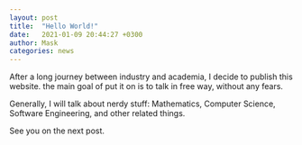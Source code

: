 ```yaml
---
layout: post
title:  "Hello World!"
date:   2021-01-09 20:44:27 +0300
author: Mask
categories: news
---
```


After a long journey between industry and academia, I decide to publish this website.
the main goal of put it on is to talk in free way, without any fears.

Generally, I will talk about nerdy stuff: Mathematics, Computer Science, Software Engineering, and other related things.

See you on the next post.
